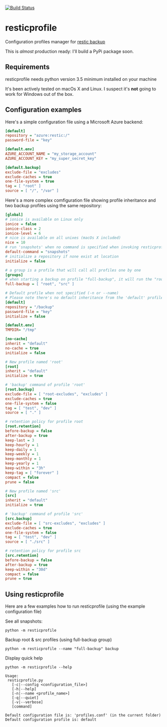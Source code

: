 [![Build Status](https://travis-ci.com/creativeprojects/resticprofile.svg?branch=master)](https://travis-ci.com/creativeprojects/resticprofile)

# resticprofile
Configuration profiles manager for [restic backup](https://restic.net/)

This is _almost_ production ready: I'll build a PyPi package soon.

## Requirements

resticprofile needs python version 3.5 minimum installed on your machine

It's been actively tested on macOs X and Linux.
I suspect it's **not** going to work for Windows out of the box.

## Configuration examples

Here's a simple configuration file using a Microsoft Azure backend:

```ini
[default]
repository = "azure:restic:/"
password-file = "key"

[default.env]
AZURE_ACCOUNT_NAME = "my_storage_account"
AZURE_ACCOUNT_KEY = "my_super_secret_key"

[default.backup]
exclude-file = "excludes"
exclude-caches = true
one-file-system = true
tag = [ "root" ]
source = [ "/", "/var" ]
```

Here's a more complex comfiguration file showing profile inheritance and two backup profiles using the same repository:

```ini
[global]
# ionice is available on Linux only
ionice = false
ionice-class = 2
ionice-level = 6
# nice is available on all unixes (macOs X included)
nice = 10
# run 'snapshots' when no command is specified when invoking resticprofile
default-command = "snapshots"
# initialize a repository if none exist at location
initialize = false

# a group is a profile that will call all profiles one by one
[groups]
# when starting a backup on profile "full-backup", it will run the "root" and "src" backup profiles
full-backup = [ "root", "src" ]

# Default profile when not specified (-n or --name)
# Please note there's no default inheritance from the 'default' profile (you can use the 'inherit' flag if needed)
[default]
repository = "/backup"
password-file = "key"
initialize = false

[default.env]
TMPDIR= "/tmp"

[no-cache]
inherit = "default"
no-cache = true
initialize = false

# New profile named 'root'
[root]
inherit = "default"
initialize = true

# 'backup' command of profile 'root'
[root.backup]
exclude-file = [ "root-excludes", "excludes" ]
exclude-caches = true
one-file-system = false
tag = [ "test", "dev" ]
source = [ "." ]

# retention policy for profile root
[root.retention]
before-backup = false
after-backup = true
keep-last = 3
keep-hourly = 1
keep-daily = 1
keep-weekly = 1
keep-monthly = 1
keep-yearly = 1
keep-within = "3h"
keep-tag = [ "forever" ]
compact = false
prune = false

# New profile named 'src'
[src]
inherit = "default"
initialize = true

# 'backup' command of profile 'src'
[src.backup]
exclude-file = [ "src-excludes", "excludes" ]
exclude-caches = true
one-file-system = false
tag = [ "test", "dev" ]
source = [ "./src" ]

# retention policy for profile src
[src.retention]
before-backup = false
after-backup = true
keep-within = "30d"
compact = false
prune = true

```

## Using resticprofile

Here are a few examples how to run resticprofile (using the example configuration file)

See all snapshots:

```
python -m resticprofile
```

Backup root & src profiles (using full-backup group)

```
python -m resticprofile --name "full-backup" backup
```

Display quick help

```
python -m resticprofile --help

Usage:
 resticprofile.py
   [-c|--config <configuration_file>]
   [-h|--help]
   [-n|--name <profile_name>]
   [-q|--quiet]
   [-v|--verbose]
   [command]

Default configuration file is: 'profiles.conf' (in the current folder)
Default configuration profile is: default

```
